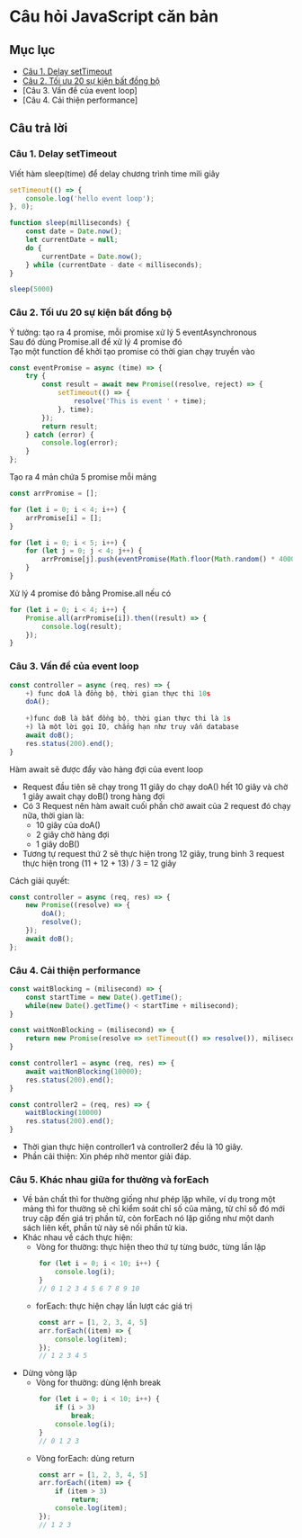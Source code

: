 # Câu hỏi JavaScript căn bản

## Mục lục
* [Câu 1. Delay setTimeout](#câu-1-delay-settimeout)
* [Câu 2. Tối ưu 20 sự kiện bất đồng bộ](#câu-2-tối-ưu-20-sự-kiện-bất-đồng-bộ)
* [Câu 3. Vấn đề của event loop]
* [Câu 4. Cải thiện performance]

## Câu trả lời

### Câu 1. Delay setTimeout
Viết hàm sleep(time) để delay chương trình time mili giây

```JavaScript
setTimeout(() => {
	console.log('hello event loop');
}, 0);

function sleep(milliseconds) {
	const date = Date.now();
	let currentDate = null;
	do {
		currentDate = Date.now();
	} while (currentDate - date < milliseconds);
}

sleep(5000)
```

### Câu 2. Tối ưu 20 sự kiện bất đồng bộ
Ý tưởng: tạo ra 4 promise, mỗi promise xử lý 5 eventAsynchronous <br>
Sau đó dùng Promise.all để xử lý 4 promise đó <br>
Tạo một function để khởi tạo promise có thời gian chạy truyền vào<br>
```JavaScript
const eventPromise = async (time) => {
    try {
        const result = await new Promise((resolve, reject) => {
            setTimeout(() => {
                resolve('This is event ' + time);
            }, time);
        });
        return result;
    } catch (error) {
        console.log(error);
    }
};
```
Tạo ra 4 mản chứa 5 promise mỗi mảng
```JavaScript
const arrPromise = [];

for (let i = 0; i < 4; i++) {
    arrPromise[i] = [];
}

for (let i = 0; i < 5; i++) {
    for (let j = 0; j < 4; j++) {
        arrPromise[j].push(eventPromise(Math.floor(Math.random() * 4000)));
    }
}
```
Xử lý 4 promise đó bằng Promise.all nếu có
```JavaScript
for (let i = 0; i < 4; i++) {
    Promise.all(arrPromise[i]).then((result) => {
        console.log(result);
    });
}
```

### Câu 3. Vấn đề của event loop
```JavaScript
const controller = async (req, res) => {
    +) func doA là đồng bộ, thời gian thực thi 10s
    doA();
 
    +)func doB là bất đồng bộ, thời gian thực thi là 1s
    +) là một lời gọi IO, chẳng hạn như truy vấn database
    await doB();
    res.status(200).end();
}
```
Hàm await  sẽ được đẩy vào hàng đợi của event loop
- Request đầu tiên sẽ chạy trong 11 giây do chạy doA() hết 10 giây và chờ 1 giây await chạy doB() trong hàng đợi
- Có 3 Request nên hàm await cuối phần chờ await của 2 request đó chạy nữa, thời gian là:
	- 10 giây của doA()
	- 2 giây chờ hàng đợi
	- 1 giây doB()
- Tương tự request thứ 2 sẽ thực hiện trong 12 giây, trung bình 3 request thực hiện trong (11 + 12 + 13) / 3 = 12 giây

Cách giải quyết:
```JavaScript
const controller = async (req, res) => {
    new Promise((resolve) => {
        doA();
        resolve();
    });
    await doB();
};
```

### Câu 4. Cải thiện performance

```JavaScript
const waitBlocking = (milisecond) => {
    const startTime = new Date().getTime();
    while(new Date().getTime() < startTime + milisecond);
}

const waitNonBlocking = (milisecond) => {
    return new Promise(resolve => setTimeout(() => resolve()), milisecond);
}

const controller1 = async (req, res) => {
    await waitNonBlocking(10000);
    res.status(200).end();
}

const controller2 = (req, res) => {
    waitBlocking(10000)
    res.status(200).end();
}
```
- Thời gian thực hiện controller1 và controller2 đều là 10 giây.
- Phần cải thiện: Xin phép nhờ mentor giải đáp.

### Câu 5. Khác nhau giữa for thường và forEach
-  Về bản chất thì for thường giống như phép lặp while, ví dụ trong một mảng thì for thường sẽ chỉ kiểm soát chỉ số của mảng, từ chỉ số đó mới truy cập đến giá trị phần tử, còn forEach nó lặp giống như một danh sách liên kết, phần tử này sẽ nối phần tử kia.
-  Khác nhau về cách thực hiện:
	- Vòng for thường: thực hiện theo thứ tự từng bước, từng lần lặp
	```JavaScript
		for (let i = 0; i < 10; i++) {
			console.log(i);
		}
		// 0 1 2 3 4 5 6 7 8 9 10
	```
	- forEach: thực hiện chạy lần lượt các giá trị
	```JavaScript
		const arr = [1, 2, 3, 4, 5]
		arr.forEach((item) => {
			console.log(item);
		});
		// 1 2 3 4 5
	```
- Dừng vòng lặp
	- Vòng for thường: dùng lệnh break
	```JavaScript
		for (let i = 0; i < 10; i++) {
			if (i > 3)
				break;
			console.log(i);
		}
		// 0 1 2 3
	```
	- Vòng forEach: dùng return
	```JavaScript
		const arr = [1, 2, 3, 4, 5]
		arr.forEach((item) => {
			if (item > 3)
				return;
			console.log(item);
		});
		// 1 2 3
	```
		